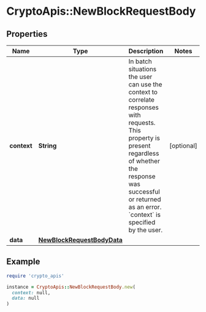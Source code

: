 # CryptoApis::NewBlockRequestBody

## Properties

| Name | Type | Description | Notes |
| ---- | ---- | ----------- | ----- |
| **context** | **String** | In batch situations the user can use the context to correlate responses with requests. This property is present regardless of whether the response was successful or returned as an error. &#x60;context&#x60; is specified by the user. | [optional] |
| **data** | [**NewBlockRequestBodyData**](NewBlockRequestBodyData.md) |  |  |

## Example

```ruby
require 'crypto_apis'

instance = CryptoApis::NewBlockRequestBody.new(
  context: null,
  data: null
)
```

